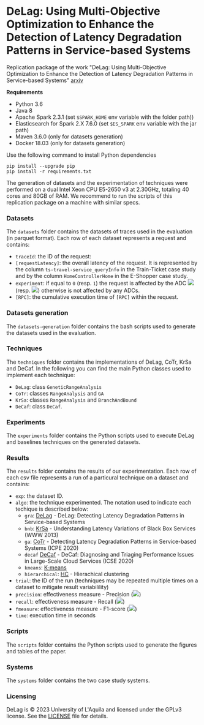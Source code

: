 # DeLag: Using Multi-Objective Optimization to Enhance the Detection of Latency Degradation Patterns in Service-based Systems

Replication package of the work "DeLag: Using Multi-Objective Optimization to Enhance the Detection of Latency Degradation Patterns in Service-based Systems" [arxiv](https://doi.org/10.48550/arXiv.2110.11155)

**Requirements**
- Python 3.6
- Java 8
- Apache Spark 2.3.1 (set `$SPARK_HOME` env variable with the folder path))
- Elasticsearch for Spark 2.X 7.6.0 (set `$ES_SPARK` env variable with the jar path)
- Maven 3.6.0 (only for datasets generation)
- Docker 18.03 (only for datasets generation)

Use the following command to install Python dependencies
```
pip install --upgrade pip
pip install -r requirements.txt
```

The generation of datasets and the experimentation of techniques were performed on a dual Intel Xeon CPU E5-2650 v3 at 2.30GHz, totaling 40 cores and 80GB of RAM.
We recommend to run the scripts of this replication package on a machine with similar specs.

### Datasets
The `datasets` folder contains the datasets of traces used in the evaluation (in parquet format).
Each row of each dataset represents a request and contains:
- `traceId`: the ID of the request:
- `[requestLatency]`: the overall latency of the request. It is represented by the column `ts-travel-service_queryInfo` in the Train-Ticket case study and by the column `HomeControllerHome` in the E-Shopper case study.
- `experiment`: if equal to `0` (resp. `1`) the request is affected by the ADC <img src="https://render.githubusercontent.com/render/math?math=A_{1}"> (resp. <img src="https://render.githubusercontent.com/render/math?math=A_{2}">) otherwise is not affected by any ADCs.
- `[RPC]`: the cumulative execution time of `[RPC]` within the request.

### Datasets generation
The `datasets-generation` folder contains the bash scripts used to generate the datasets used in the evaluation.

### Techniques
The `techniques` folder contains the implementations of DeLag, CoTr, KrSa and DeCaf. In the following you can find the main Python classes used to implement each technique:
- `DeLag`: class `GeneticRangeAnalysis`
- `CoTr`: classes `RangeAnalysis` and `GA`
- `KrSa`: classes `RangeAnalysis` and `BranchAndBound`
- `DeCaf`: class `DeCaf`.

### Experiments
The `experiments` folder contains the Python scripts used to execute DeLag and baselines techniques on the generated datasets.

### Results 
The `results` folder contains the results of our experimentation. Each row of each csv file represents a run of a particural technique on a dataset and contains:
- `exp`: the dataset ID.
- `algo`: the technique experimented. The notation used to indicate each techique is described below:
    - `gra`: [DeLag](https://github.com/SEALABQualityGroup/replication_delag) - DeLag: Detecting Latency Degradation Patterns in Service-based Systems
    - `bnb`: [KrSa](https://doi.org/10.1145/2488388.2488450) - Understanding Latency Variations of Black Box Services (WWW 2013)
    - `ga`: [CoTr](https://doi.org/10.1145/3358960.3379126) - Detecting Latency Degradation Patterns in Service-based Systems (ICPE 2020)
    - `decaf` [DeCaf](http://google.com) - DeCaf: Diagnosing and Triaging Performance Issues in Large-Scale Cloud Services (ICSE 2020)
    - `kmeans`: [K-means](https://scikit-learn.org/stable/modules/generated/sklearn.cluster.KMeans.html)
    - `hierarchical`: [HC](https://scikit-learn.org/stable/modules/generated/sklearn.cluster.AgglomerativeClustering.html#sklearn.cluster.AgglomerativeClustering) - Hierachical clustering
- `trial`: the ID of the run (techniques may be repeated multiple times on a dataset to mitigate result variabilility)
- `precision`: effectiveness measure - Precision (<img src="https://render.githubusercontent.com/render/math?math=Q_{prec}">)
- `recall`: effectiveness measure - Recall (<img src="https://render.githubusercontent.com/render/math?math=Q_{rec}">)
- `fmeasure`: effectiveness measure - F1-score  (<img src="https://render.githubusercontent.com/render/math?math=Q_{F1}">)
- `time`: execution time in seconds

### Scripts
The `scripts` folder contains the Python scripts used to generate the figures and tables of the paper.

### Systems
The `systems` folder contains the two case study systems.

### Licensing
DeLag is &copy; 2023 University of L'Aquila and licensed under the GPLv3 license. See the [LICENSE](./LICENSE) file for details.